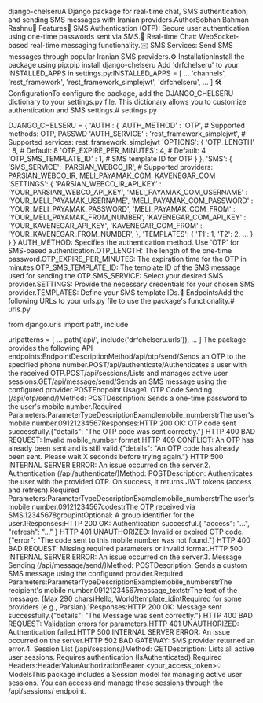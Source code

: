 django-chelseruA Django package for real-time chat, SMS authentication, and sending SMS messages with Iranian providers.AuthorSobhan Bahman Rashnu🚀 Features📱 SMS Authentication (OTP): Secure user authentication using one-time passwords sent via SMS.💬 Real-time Chat: WebSocket-based real-time messaging functionality.✉️ SMS Services: Send SMS messages through popular Iranian SMS providers.⚙️ InstallationInstall the package using pip:pip install django-chelseru
Add 'drfchelseru' to your INSTALLED_APPS in settings.py:INSTALLED_APPS = [
    ...
    'channels',
    'rest_framework',
    'rest_framework_simplejwt',
    'drfchelseru',
    ...
]
🛠️ ConfigurationTo configure the package, add the DJANGO_CHELSERU dictionary to your settings.py file. This dictionary allows you to customize authentication and SMS settings.# settings.py

DJANGO_CHELSERU = {
    'AUTH': {
        'AUTH_METHOD'           : 'OTP',                        # Supported methods: OTP, PASSWD
        'AUTH_SERVICE'          : 'rest_framework_simplejwt',   # Supported services: rest_framework_simplejwt
        'OPTIONS': {
            'OTP_LENGTH'            : 8,    # Default: 8
            'OTP_EXPIRE_PER_MINUTES': 4,    # Default: 4
            'OTP_SMS_TEMPLATE_ID'   : 1,    # SMS template ID for OTP
        }
    },
    'SMS': {
        'SMS_SERVICE': 'PARSIAN_WEBCO_IR',  # Supported providers: PARSIAN_WEBCO_IR, MELI_PAYAMAK_COM, KAVENEGAR_COM
        'SETTINGS': {
            'PARSIAN_WEBCO_IR_API_KEY'  : 'YOUR_PARSIAN_WEBCO_API_KEY',
            'MELI_PAYAMAK_COM_USERNAME' : 'YOUR_MELI_PAYAMAK_USERNAME',
            'MELI_PAYAMAK_COM_PASSWORD' : 'YOUR_MELI_PAYAMAK_PASSWORD',
            'MELI_PAYAMAK_COM_FROM'     : 'YOUR_MELI_PAYAMAK_FROM_NUMBER',
            'KAVENEGAR_COM_API_KEY'     : 'YOUR_KAVENEGAR_API_KEY',
            'KAVENEGAR_COM_FROM'        : 'YOUR_KAVENEGAR_FROM_NUMBER',
        },
        'TEMPLATES': {
            'T1': 1,
            'T2': 2,
            ...
        }
    }
}
AUTH_METHOD: Specifies the authentication method. Use 'OTP' for SMS-based authentication.OTP_LENGTH: The length of the one-time password.OTP_EXPIRE_PER_MINUTES: The expiration time for the OTP in minutes.OTP_SMS_TEMPLATE_ID: The template ID of the SMS message used for sending the OTP.SMS_SERVICE: Select your desired SMS provider.SETTINGS: Provide the necessary credentials for your chosen SMS provider.TEMPLATES: Define your SMS template IDs.🔌 EndpointsAdd the following URLs to your urls.py file to use the package's functionality.# urls.py

from django.urls import path, include

urlpatterns = [
    ...
    path('api/', include('drfchelseru.urls')),
    ...
]
The package provides the following API endpoints:EndpointDescriptionMethod/api/otp/send/Sends an OTP to the specified phone number.POST/api/authenticate/Authenticates a user with the received OTP.POST/api/sessions/Lists and manages active user sessions.GET/api/message/send/Sends an SMS message using the configured provider.POSTEndpoint Usage1. OTP Code Sending (/api/otp/send/)Method: POSTDescription: Sends a one-time password to the user's mobile number.Required Parameters:ParameterTypeDescriptionExamplemobile_numberstrThe user's mobile number.09121234567Responses:HTTP 200 OK: OTP code sent successfully.{"details": "The OTP code was sent correctly."}
HTTP 400 BAD REQUEST: Invalid mobile_number format.HTTP 409 CONFLICT: An OTP has already been sent and is still valid.{"details": "An OTP code has already been sent. Please wait X seconds before trying again."}
HTTP 500 INTERNAL SERVER ERROR: An issue occurred on the server.2. Authentication (/api/authenticate/)Method: POSTDescription: Authenticates the user with the provided OTP. On success, it returns JWT tokens (access and refresh).Required Parameters:ParameterTypeDescriptionExamplemobile_numberstrThe user's mobile number.09121234567codestrThe OTP received via SMS.12345678groupintOptional: A group identifier for the user.1Responses:HTTP 200 OK: Authentication successful.{
  "access": "...",
  "refresh": "..."
}
HTTP 401 UNAUTHORIZED: Invalid or expired OTP code.{"error": "The code sent to this mobile number was not found."}
HTTP 400 BAD REQUEST: Missing required parameters or invalid format.HTTP 500 INTERNAL SERVER ERROR: An issue occurred on the server.3. Message Sending (/api/message/send/)Method: POSTDescription: Sends a custom SMS message using the configured provider.Required Parameters:ParameterTypeDescriptionExamplemobile_numberstrThe recipient's mobile number.09121234567message_textstrThe text of the message. (Max 290 chars)Hello, World!template_idintRequired for some providers (e.g., Parsian).1Responses:HTTP 200 OK: Message sent successfully.{"details": "The Message was sent correctly."}
HTTP 400 BAD REQUEST: Validation errors for parameters.HTTP 401 UNAUTHORIZED: Authentication failed.HTTP 500 INTERNAL SERVER ERROR: An issue occurred on the server.HTTP 502 BAD GATEWAY: SMS provider returned an error.4. Session List (/api/sessions/)Method: GETDescription: Lists all active user sessions. Requires authentication (IsAuthenticated).Required Headers:HeaderValueAuthorizationBearer <your_access_token>💡 ModelsThis package includes a Session model for managing active user sessions. You can access and manage these sessions through the /api/sessions/ endpoint.